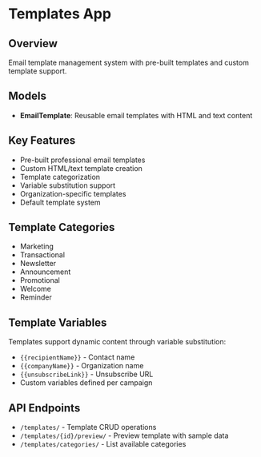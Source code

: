 # Templates App

## Overview
Email template management system with pre-built templates and custom template support.

## Models
- **EmailTemplate**: Reusable email templates with HTML and text content

## Key Features
- Pre-built professional email templates
- Custom HTML/text template creation
- Template categorization
- Variable substitution support
- Organization-specific templates
- Default template system

## Template Categories
- Marketing
- Transactional
- Newsletter
- Announcement
- Promotional
- Welcome
- Reminder

## Template Variables
Templates support dynamic content through variable substitution:
- `{{recipientName}}` - Contact name
- `{{companyName}}` - Organization name
- `{{unsubscribeLink}}` - Unsubscribe URL
- Custom variables defined per campaign

## API Endpoints
- `/templates/` - Template CRUD operations
- `/templates/{id}/preview/` - Preview template with sample data
- `/templates/categories/` - List available categories
